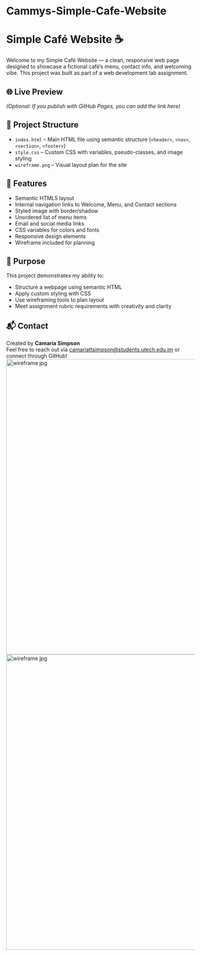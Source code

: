 # Cammys-Simple-Cafe-Website
# Simple Café Website ☕️

Welcome to my Simple Café Website — a clean, responsive web page designed to showcase a fictional café’s menu, contact info, and welcoming vibe. This project was built as part of a web development lab assignment.

## 🌐 Live Preview
*(Optional: If you publish with GitHub Pages, you can add the link here)*

## 📁 Project Structure
- `index.html` – Main HTML file using semantic structure (`<header>`, `<nav>`, `<section>`, `<footer>`)
- `style.css` – Custom CSS with variables, pseudo-classes, and image styling
- `wireframe.png` – Visual layout plan for the site

## 🧩 Features
- Semantic HTML5 layout
- Internal navigation links to Welcome, Menu, and Contact sections
- Styled image with border/shadow
- Unordered list of menu items
- Email and social media links
- CSS variables for colors and fonts
- Responsive design elements
- Wireframe included for planning

## 🎯 Purpose
This project demonstrates my ability to:
- Structure a webpage using semantic HTML
- Apply custom styling with CSS
- Use wireframing tools to plan layout
- Meet assignment rubric requirements with creativity and clarity

## 📬 Contact
Created by **Camaria Simpson**  
Feel free to reach out via camariattsimpson@students.utech.edu.jm or connect through GitHub!
<img width="1314" height="790" alt="wireframe jpg" src="https://github.com/user-attachments/assets/87bf4ad6-6f79-493b-9a82-f9467f7795fa" />
<img width="1314" height="790" alt="wireframe jpg" src="https://github.com/user-attachments/assets/8b65c438-18bc-4e8c-a01a-fb80f6664a48" />
